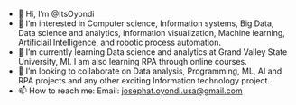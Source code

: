 - 👋 Hi, I’m @ItsOyondi
- 👀 I’m interested in Computer science, Information systems, Big Data, Data science and analytics, Information visualization, Machine learning, Artificiail Intelligence, and robotic process automation. 
- 🌱 I’m currently learning Data science and analytics at Grand Valley State University, MI. I am also learning RPA through online courses. 
- 💞️ I’m looking to collaborate on Data analysis, Programming, ML, AI and RPA projects and any other exciting Information technology project. 
- 📫 How to reach me: Email: josephat.oyondi.usa@gmail.com

<!---
ItsOyondi/ItsOyondi is a ✨ special ✨ repository because its `README.md` (this file) appears on your GitHub profile.
You can click the Preview link to take a look at your changes.
--->
